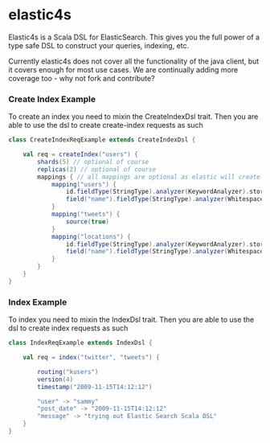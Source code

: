 elastic4s
=========

Elastic4s is a Scala DSL for ElasticSearch. This gives you the full power of a type safe DSL to construct your queries, indexing, etc.

Currently elastic4s does not cover all the functionality of the java client, but it covers enough for most use cases. We are continually adding more coverage too - why not fork and contribute?

### Create Index Example

To create an index you need to mixin the CreateIndexDsl trait. Then you are able to use the dsl to create create-index requests as such

```scala
class CreateIndexReqExample extends CreateIndexDsl {

    val req = createIndex("users") {
        shards(5) // optional of course
        replicas(2) // optional of course
        mappings { // all mappings are optional as elastic will create dynamically
            mapping("users") {
                id.fieldType(StringType).analyzer(KeywordAnalyzer).store
                field("name").fieldType(StringType).analyzer(WhitespaceAnalyzer)
            }
            mapping("tweets") {
                source(true)
            }
            mapping("locations") {
                id.fieldType(StringType).analyzer(KeywordAnalyzer).store
                field("name").fieldType(StringType).analyzer(WhitespaceAnalyzer)
            }
        }
    }
}
```

### Index Example

To index you need to mixin the IndexDsl trait. Then you are able to use the dsl to create index requests as such

```scala
class IndexReqExample extends IndexDsl {

    val req = index("twitter", "tweets") {

        routing("kusers")
        version(4)
        timestamp("2009-11-15T14:12:12")

        "user" -> "sammy"
        "post_date" -> "2009-11-15T14:12:12"
        "message" -> "trying out Elastic Search Scala DSL"
    }
}
```